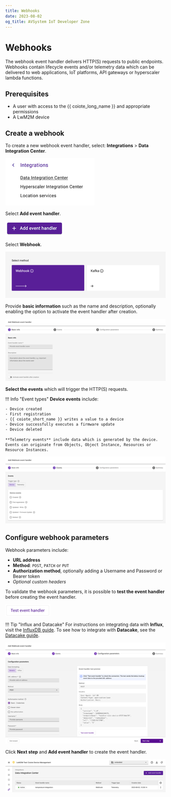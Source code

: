 ```yaml
---
title: Webhooks
date: 2023-08-02
og_title: AVSystem IoT Developer Zone
---
```


# Webhooks

The webhook event handler delivers HTTP(S) requests to public endpoints. Webhooks contain lifecycle events and/or telemetry data which can be delivered to web applications, IoT platforms, API gateways or hyperscaler lambda functions.

## Prerequisites

* A user with access to the {{ coiote_long_name }} and appropriate permissions
* A LwM2M device

## Create a webhook

To create a new webhook event handler, select: **Integrations** > **Data Integration Center**.

![Data integration center](images/data-integration-center.png "Data Integration Center")

Select **Add event handler**.

![Add event handler](images/add-event-handler.png "Add event handler")

Select **Webhook**.

![Add webhook](images/webhook.png "Add webhook")

Provide **basic information** such as the name and description, optionally enabling the option to activate the event handler after creation.  

![Basic information](images/basic-information.png "Provide basic information")

**Select the events** which will trigger the HTTP(S) requests.

!!! Info "Event types"
    **Device events** include:

    - Device created
    - First registration
    - {{ coiote_short_name }} writes a value to a device
    - Device successfully executes a firmware update
    - Device deleted

    **Telemetry events** include data which is generated by the device. Events can originate from Objects, Object Instance, Resources or Resource Instances.

![Select event triggers](images/events.png "Select event triggers")

## Configure webhook parameters

Webhook parameters include:

* **URL address**
* **Method**: `POST`, `PATCH` or `PUT`
* **Authorization method**, optionally adding a Username and Password or Bearer token
* *Optional custom headers*

To validate the webhook parameters, it is possible to **test the event handler** before creating the event handler.

![Test event handler](images/test-event-handler.png "Test event handler")

!!! Tip "Influx and Datacake"
    For instructions on integrating data with **Influx**, visit the [InfluxDB guide](influx.md). To see how to integrate with **Datacake**, see the [Datacake guide](datacake.md).


![Define webhook parameters](images/webhook-parameters.png "Define webhook parameters")

Click **Next step** and **Add event handler** to create the event handler.

![Active webhook](images/active-webhook.png "Active webhook")
